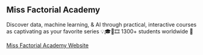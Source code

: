 ## Miss Factorial Academy 

Discover data, machine learning, & AI through practical, interactive courses as captivating as your favorite series 💡🎓🤖🎞️ 1300+ students worldwide 🚀

[Miss Factorial Academy Website](missfactorial.com)
